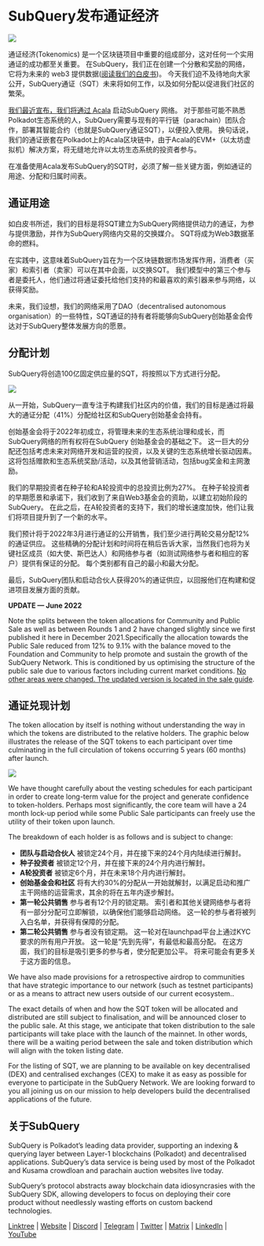 # SubQuery发布通证经济

![](https://miro.medium.com/max/1400/1*e42FM0TsNgOM3VacoctOzQ.png)

通证经济(Tokenomics) 是一个区块链项目中重要的组成部分，这对任何一个实用通证的成功都至关重要。 在SubQuery，我们正在创建一个分散和奖励的网络，它将为未来的 web3 提供数据([阅读我们的白皮书](https://static.subquery.network/whitepaper.pdf))。 今天我们迫不及待地向大家公开，SubQuery通证（SQT）未来将如何工作，以及如何分配以促进我们社区的繁荣。

[我们最近宣布，我们将通过 Acala](./20211220-tokenomics.md) 启动SubQuery 网络。 对于那些可能不熟悉Polkadot生态系统的人，SubQuery需要与现有的平行链（parachain）团队合作，部署其智能合约（也就是SubQuery通证SQT），以便投入使用。 换句话说，我们的通证嵌套在Polkadot上的Acala区块链中，由于Acala的EVM+（以太坊虚拟机）解决方案，将无缝地允许以太坊生态系统的投资者参与。

在准备使用Acala发布SubQuery的SQT时，必须了解一些关键方面，例如通证的用途、分配和归属时间表。

## 通证用途

如白皮书所述，我们的目标是将SQT建立为SubQuery网络提供动力的通证，为参与提供激励，并作为SubQuery网络内交易的交换媒介。 SQT将成为Web3数据革命的燃料。

在实践中，这意味着SubQuery旨在为一个区块链数据市场发挥作用，消费者（买家）和索引者（卖家）可以在其中会面，以交换SQT。 我们模型中的第三个参与者是委托人，他们通过将通证委托给他们支持的和最喜欢的索引器来参与网络，以获得奖励。

未来，我们设想，我们的网络采用了DAO（decentralised autonomous organisation）的一些特性，SQT通证的持有者将能够向SubQuery创始基金会传达对于SubQuery整体发展方向的愿景。

## 分配计划

SubQuery将创造100亿固定供应量的SQT，将按照以下方式进行分配。

![](https://miro.medium.com/max/1400/1*VbX3nkFhGUc6QUXWzFw6ug.png)

从一开始，SubQuery一直专注于构建我们社区内的价值，我们的目标是通过将最大的通证分配（41%）分配给社区和SubQuery创始基金会持有。

创始基金会将于2022年初成立，将管理未来的生态系统治理和成长，而SubQuery网络的所有权将在SubQuery 创始基金会的基础之下。 这一巨大的分配还包括考虑未来对网络开发和运营的投资，以及关键的生态系统增长驱动因素。 这将包括赠款和生态系统奖励/活动，以及其他营销活动，包括bug奖金和主网激励。

我们的早期投资者在种子轮和A轮投资中的总投资比例为27%。 在种子轮投资者的早期愿景和承诺下，我们收到了来自Web3基金会的资助，以建立初始阶段的SubQuery。 在此之后，在A轮投资者的支持下，我们的增长速度加快，他们让我们将项目提升到了一个新的水平。

我们预计将于2022年3月进行通证的公开销售，我们至少进行两轮交易分配12%的通证供应。 这些精确的分配计划和时间将在稍后告诉大家，当然我们也将为关键社区成员（如大使、斯巴达人）和网络参与者（如测试网络参与者和相应的客户）提供有保证的分配。 每个类别都有自己的最小和最大分配。

最后，SubQuery团队和启动合伙人获得20%的通证供应，以回报他们在构建和促进项目发展方面的贡献。

**UPDATE — June 2022**

Note the splits between the token allocations for Community and Public Sale as well as between Rounds 1 and 2 have changed slightly since we first published it here in December 2021.Specifically the allocation towards the Public Sale reduced from 12% to 9.1% with the balance moved to the Foundation and Community to help promote and sustain the growth of the SubQuery Network. This is conditioned by us optimising the structure of the public sale due to various factors including current market conditions. [No other areas were changed. The updated version is located in the sale guide](https://medium.com/@subquery/subquery-publishes-the-sqt-public-sale-date-and-sale-guide-64b8aff10882).

## 通证兑现计划

The token allocation by itself is nothing without understanding the way in which the tokens are distributed to the relative holders. The graphic below illustrates the release of the SQT tokens to each participant over time culminating in the full circulation of tokens occurring 5 years (60 months) after launch.

![](https://miro.medium.com/max/1400/0*mfIBkH4SjFZgGuIq)

We have thought carefully about the vesting schedules for each participant in order to create long-term value for the project and generate confidence to token-holders. Perhaps most significantly, the core team will have a 24 month lock-up period while some Public Sale participants can freely use the utility of their token upon launch.

The breakdown of each holder is as follows and is subject to change:

- **团队与启动合伙人** 被锁定24个月，并在接下来的24个月内陆续进行解封。
- **种子投资者** 被锁定12个月，并在接下来的24个月内进行解封。
- **A轮投资者** 被锁定6个月，并在未来18个月内进行解封。
- **创始基金会和社区** 将有大约30%的分配从一开始就解封，以满足启动和推广主干网络的运营需求，其余的将在五年内逐步解封。
- **第一轮公共销售** 参与者有12个月的锁定期。 索引者和其他关键网络参与者将有一部分分配可立即解锁，以确保他们能够启动网络。 这一轮的参与者将被列入白名单，并获得有保障的分配。
- **第二轮公共销售** 参与者没有锁定期。 这一轮对在launchpad平台上通过KYC要求的所有用户开放。 这一轮是“先到先得”，有最低和最高分配。 在这方面，我们的目标是吸引更多的参与者，使分配更加公平。 将来可能会有更多关于这方面的信息。

We have also made provisions for a retrospective airdrop to communities that have strategic importance to our network (such as testnet participants) or as a means to attract new users outside of our current ecosystem..

The exact details of when and how the SQT token will be allocated and distributed are still subject to finalisation, and will be announced closer to the public sale. At this stage, we anticipate that token distribution to the sale participants will take place with the launch of the mainnet. In other words, there will be a waiting period between the sale and token distribution which will align with the token listing date.

For the listing of SQT, we are planning to be available on key decentralised (DEX) and centralised exchanges (CEX) to make it as easy as possible for everyone to participate in the SubQuery Network. We are looking forward to you all joining us on our mission to help developers build the decentralised applications of the future.

## 关于SubQuery

SubQuery is Polkadot’s leading data provider, supporting an indexing & querying layer between Layer-1 blockchains (Polkadot) and decentralised applications. SubQuery’s data service is being used by most of the Polkadot and Kusama crowdloan and parachain auction websites live today.

SubQuery’s protocol abstracts away blockchain data idiosyncrasies with the SubQuery SDK, allowing developers to focus on deploying their core product without needlessly wasting efforts on custom backend technologies.

​​​​[Linktree](https://linktr.ee/subquerynetwork) | [Website](https://subquery.network/) | [Discord](https://discord.com/invite/78zg8aBSMG) | [Telegram](https://t.me/subquerynetwork) | [Twitter](https://twitter.com/subquerynetwork) | [Matrix](https://matrix.to/#/#subquery:matrix.org) | [LinkedIn](https://www.linkedin.com/company/subquery) | [YouTube](https://www.youtube.com/channel/UCi1a6NUUjegcLHDFLr7CqLw)
